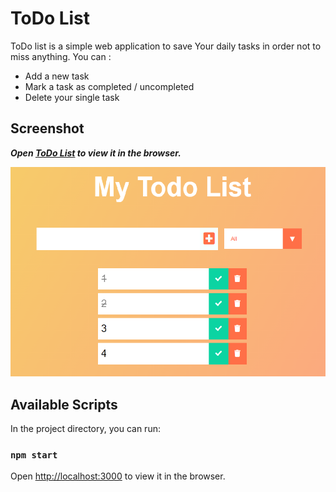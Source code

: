 # ToDo List
ToDo list is a simple web application to save Your daily tasks in order not to miss anything. You can :
* Add a new task
* Mark a task as completed / uncompleted
* Delete your single task

## Screenshot
___Open [ToDo List](https://oksanakis.github.io/todo_list/) to view it in the browser.___

![image of my ToDo List](https://github.com/OksanaKis/todo_list/blob/main/src/images/TodoList.png)


## Available Scripts

In the project directory, you can run:

### `npm start`


Open [http://localhost:3000](http://localhost:3000) to view it in the browser.

